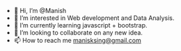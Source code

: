 - 👋 Hi, I’m @Manish 
- 👀 I’m interested in Web development and Data Analysis.
- 🌱 I’m currently learning javascript + bootstrap.
- 💚 I’m looking to collaborate on any new idea.
- 📫 How to reach me manisksing@gmail.com

<!---
TheLegion007/TheLegion007 is a ✨ special ✨ repository because its `README.md` (this file) appears on your GitHub profile.
You can click the Preview link to take a look at your changes.
--->
